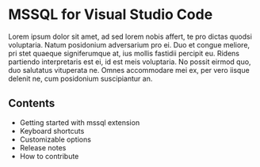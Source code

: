# MSSQL for Visual Studio Code

Lorem ipsum dolor sit amet, ad sed lorem nobis affert, te pro dictas quodsi voluptaria. Natum posidonium adversarium pro ei. Duo et congue meliore, pri stet quaeque signiferumque at, ius mollis fastidii percipit eu. Ridens partiendo interpretaris est ei, id est meis voluptaria. No possit eirmod quo, duo salutatus vituperata ne. Omnes accommodare mei ex, per vero iisque delenit ne, cum posidonium suscipiantur an.


## Contents
* Getting started with mssql extension
* Keyboard shortcuts
* Customizable options
* Release notes
* How to contribute
